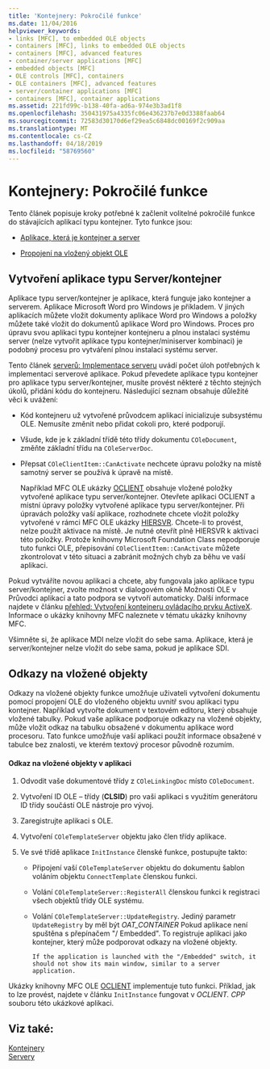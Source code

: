 ```yaml
---
title: 'Kontejnery: Pokročilé funkce'
ms.date: 11/04/2016
helpviewer_keywords:
- links [MFC], to embedded OLE objects
- containers [MFC], links to embedded OLE objects
- containers [MFC], advanced features
- container/server applications [MFC]
- embedded objects [MFC]
- OLE controls [MFC], containers
- OLE containers [MFC], advanced features
- server/container applications [MFC]
- containers [MFC], container applications
ms.assetid: 221fd99c-b138-40fa-ad6a-974e3b3ad1f8
ms.openlocfilehash: 350431975a4335fc06e436237b7e0d3388faab64
ms.sourcegitcommit: 72583d30170d6ef29ea5c6848dc00169f2c909aa
ms.translationtype: MT
ms.contentlocale: cs-CZ
ms.lasthandoff: 04/18/2019
ms.locfileid: "58769560"
---
```

# <a name="containers-advanced-features"></a>Kontejnery: Pokročilé funkce

Tento článek popisuje kroky potřebné k začlenit volitelné pokročilé funkce do stávajících aplikací typu kontejner. Tyto funkce jsou:

- [Aplikace, která je kontejner a server](#_core_creating_a_container_server_application)

- [Propojení na vložený objekt OLE](#_core_links_to_embedded_objects)

##  <a name="_core_creating_a_container_server_application"></a> Vytvoření aplikace typu Server/kontejner

Aplikace typu server/kontejner je aplikace, která funguje jako kontejner a serverem. Aplikace Microsoft Word pro Windows je příkladem. V jiných aplikacích můžete vložit dokumenty aplikace Word pro Windows a položky můžete také vložit do dokumentů aplikace Word pro Windows. Proces pro úpravu svou aplikaci typu kontejner kontejneru a plnou instalaci systému server (nelze vytvořit aplikace typu kontejner/miniserver kombinaci) je podobný procesu pro vytváření plnou instalaci systému server.

Tento článek [serverů: Implementace serveru](../mfc/servers-implementing-a-server.md) uvádí počet úloh potřebných k implementaci serverové aplikace. Pokud převedete aplikace typu kontejner pro aplikace typu server/kontejner, musíte provést některé z těchto stejných úkolů, přidání kódu do kontejneru. Následující seznam obsahuje důležité věci k uvážení:

- Kód kontejneru už vytvořené průvodcem aplikací inicializuje subsystému OLE. Nemusíte změnit nebo přidat cokoli pro, které podporují.

- Všude, kde je k základní třídě této třídy dokumentu `COleDocument`, změňte základní třídu na `COleServerDoc`.

- Přepsat `COleClientItem::CanActivate` nechcete úpravu položky na místě samotný server se používá k úpravě na místě.

   Například MFC OLE ukázky [OCLIENT](../overview/visual-cpp-samples.md) obsahuje vložené položky vytvořené aplikace typu server/kontejner. Otevřete aplikaci OCLIENT a místní úpravy položky vytvořené aplikace typu server/kontejner. Při úpravách položky vaší aplikace, rozhodnete chcete vložit položky vytvořené v rámci MFC OLE ukázky [HIERSVR](../overview/visual-cpp-samples.md). Chcete-li to provést, nelze použít aktivace na místě. Je nutné otevřít plně HIERSVR k aktivaci této položky. Protože knihovny Microsoft Foundation Class nepodporuje tuto funkci OLE, přepisování `COleClientItem::CanActivate` můžete zkontrolovat v této situaci a zabránit možných chyb za běhu ve vaší aplikaci.

Pokud vytváříte novou aplikaci a chcete, aby fungovala jako aplikace typu server/kontejner, zvolte možnost v dialogovém okně Možnosti OLE v Průvodci aplikací a tato podpora se vytvoří automaticky. Další informace najdete v článku [přehled: Vytvoření kontejneru ovládacího prvku ActiveX](../mfc/reference/creating-an-mfc-activex-control-container.md). Informace o ukázky knihovny MFC naleznete v tématu ukázky knihovny MFC.

Všimněte si, že aplikace MDI nelze vložit do sebe sama. Aplikace, která je server/kontejner nelze vložit do sebe sama, pokud je aplikace SDI.

##  <a name="_core_links_to_embedded_objects"></a> Odkazy na vložené objekty

Odkazy na vložené objekty funkce umožňuje uživateli vytvoření dokumentu pomocí propojení OLE do vloženého objektu uvnitř svou aplikaci typu kontejner. Například vytvořte dokument v textovém editoru, který obsahuje vložené tabulky. Pokud vaše aplikace podporuje odkazy na vložené objekty, může vložit odkaz na tabulku obsažené v dokumentu aplikace word procesoru. Tato funkce umožňuje vaší aplikaci použít informace obsažené v tabulce bez znalosti, ve kterém textový procesor původně rozumím.

#### <a name="to-link-to-embedded-objects-in-your-application"></a>Odkaz na vložené objekty v aplikaci

1. Odvodit vaše dokumentové třídy z `COleLinkingDoc` místo `COleDocument`.

1. Vytvoření ID OLE – třídy (**CLSID**) pro vaši aplikaci s využitím generátoru ID třídy součástí OLE nástroje pro vývoj.

1. Zaregistrujte aplikaci s OLE.

1. Vytvoření `COleTemplateServer` objektu jako člen třídy aplikace.

1. Ve své třídě aplikace `InitInstance` členské funkce, postupujte takto:

   - Připojení vaší `COleTemplateServer` objektu do dokumentu šablon voláním objektu `ConnectTemplate` členskou funkci.

   - Volání `COleTemplateServer::RegisterAll` členskou funkci k registraci všech objektů třídy OLE systému.

   - Volání `COleTemplateServer::UpdateRegistry`. Jediný parametr `UpdateRegistry` by měl být *OAT_CONTAINER* Pokud aplikace není spuštěna s přepínačem "/ Embedded". To registruje aplikaci jako kontejner, který může podporovat odkazy na vložené objekty.

         If the application is launched with the "/Embedded" switch, it should not show its main window, similar to a server application.

Ukázky knihovny MFC OLE [OCLIENT](../overview/visual-cpp-samples.md) implementuje tuto funkci. Příklad, jak to lze provést, najdete v článku `InitInstance` fungovat v *OCLIENT. CPP* souboru této ukázkové aplikaci.

## <a name="see-also"></a>Viz také:

[Kontejnery](../mfc/containers.md)<br/>
[Servery](../mfc/servers.md)
